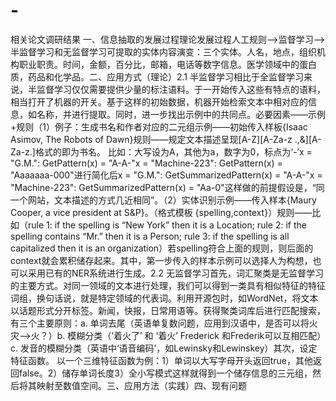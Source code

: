 # -
相关论文调研结果
一、信息抽取的发展过程理论发展过程人工规则——>监督学习——>半监督学习和无监督学习可提取的实体内容演变：三个实体。人名，地点，组织机构职业职责。时间，金额，百分比，邮箱，电话等数字信息。医学领域中的蛋白质，药品和化学品。二、应用方式（理论）2.1 半监督学习相比于全监督学习来说，半监督学习仅仅需要提供少量的标注语料。于一开始传入这些有特点的语料，相当打开了机器的开关。基于这样的初始数据，机器开始检索文本中相对应的信息，如名称，并进行提取。同时，进一步找出示例中的共同点。必要因素——示例+规则（1）例子：生成书名和作者对应的二元组示例——初始传入样板{Isaac Asimov, The Robots of Dawn}规则——规定文本描述呈现[A-Z][A-Za-z .,&][A-Za-z.]格式的即为书名。 比如：大写设为A，其他为a，数字为0，标点为‘-’x = "G.M.": GetPattern(x) = "A-A-"x = "Machine-223": GetPattern(x) = "Aaaaaaa-000"进行简化后x = "G.M.": GetSummarizedPattern(x) = "A-A-"x = "Machine-223": GetSummarizedPattern(x) = "Aa-0"这样做的前提假设是，“同一个网站，文本描述的方式几近相同”。（2）实体识别示例——传入样本{Maury Cooper, a vice president at S&P}。（格式模板 {spelling,context}）规则——比如（rule 1: if the spelling is “New York” then it is a Location; rule 2: if the spelling contains “Mr.” then it is a Person; rule 3: if the spelling is all capitalized then it is an organization）若spelling符合上面的规则，则后面的context就会累积储存起来。其中，第一步传入的样本示例可以选择人为构想，也可以采用已有的NER系统进行生成。2.2 无监督学习首先，词汇聚类是无监督学习的主要方式。对同一领域的文本进行处理，我们可以得到一类具有相似特征的特征词组，换句话说，就是特定领域的代表词。利用开源包时，如WordNet，将文本以话题形式分开标签。新闻，快报，日常用语等。获得聚类词库后进行匹配搜索，有三个主要原则：a. 单词去尾（英语单复数问题，应用到汉语中，是否可以将火灾——>火？）b. 模糊分类（‘着火了’ 和 ‘着火’ Frederick 和Frederik可以互相匹配）c. 发音的模糊分类（英语中‘语音编码’，如Lewinsky和Lewinskey）其次，设定特征函数。      以一个三维特征函数为例：1）单词以大写字母开头返回true，其他返回false。2）储存单词长度3）全小写模式这样就得到一个储存信息的三元组，然后将其映射至数值空间。三、应用方法（实践）四、现有问题
